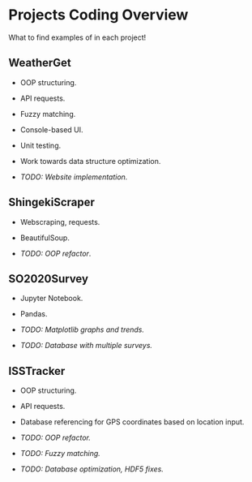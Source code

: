# Projects Coding Overview
What to find examples of in each project!
## WeatherGet
- OOP structuring.
- API requests.
- Fuzzy matching.
- Console-based UI.
- Unit testing.
- Work towards data structure optimization.


- *TODO: Website implementation.*

## ShingekiScraper
- Webscraping, requests.
- BeautifulSoup.
  

- *TODO: OOP refactor*.

## SO2020Survey
- Jupyter Notebook.
- Pandas.
  

- *TODO: Matplotlib graphs and trends.*
- *TODO: Database with multiple surveys.*

## ISSTracker
- OOP structuring.
- API requests.
- Database referencing for GPS coordinates based on location input.
  

- *TODO: OOP refactor.*
- *TODO: Fuzzy matching.*
- *TODO: Database optimization, HDF5 fixes.*